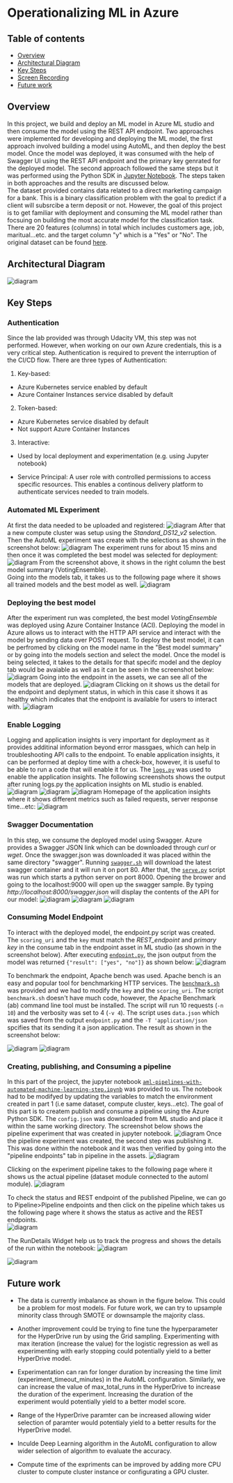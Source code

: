 # Operationalizing ML in Azure

## Table of contents
* [Overview](#Overview)
* [Architectural Diagram](#Architectural-Diagram)
* [Key Steps](#Key-Steps)
* [Screen Recording](#Screen-Recording)
* [Future work](#Future-work)


## Overview
In this project, we build and deploy an ML model in Azure ML studio and then consume the model using the REST API endpoint. Two approaches were implemented for developing and deploying the ML model, the first approach involved building a model using AutoML, and then deploy the best model. Once the model was deployed, it was consumed with the help of Swagger UI using the REST API endpoint and the primary key genrated for the deployed model. The second approach followed the same steps but it was performed using the Python SDK in [Jupyter Notebook](aml-pipelines-with-automated-machine-learning-step.ipynb). The steps taken in both approaches and the results are discussed below.
<br>
The dataset provided contains data related to a direct marketing campaign for a bank. This is a binary classification problem with the goal to predict if a client will subsrcibe a term deposit or not. However, the goal of this project is to get familiar with deployment and consuming the ML model rather than focsuing on building the most accurate model for the classification task. There are 20 features (columns) in total which includes customers age, job, maritual...etc. and the target column "y" which is a "Yes" or "No". The original dataset can be found [here](https://archive.ics.uci.edu/ml/datasets/bank+marketing).

## Architectural Diagram
![diagram](img/overview.png)


## Key Steps
### **Authentication**
Since the lab provided was through Udacity VM, this step was not performed. However, when working on our own Azure credentials, this is a very critical step. Authentication is required to prevent  the interruption of the CI/CD flow. There are three types of Authentication:
1. Key-based:
* Azure Kubernetes service enabled by default
* Azure Container Instances service disabled by default

2. Token-based:
* Azure Kubernetes service disabled by default
* Not support Azure Container Instances

3. Interactive:
* Used by local deployment and experimentation (e.g. using Jupyter notebook)

* Service Principal: A user role with controlled permissions to access specific resources. This enables a continous delivery platform to authenticate services needed to train models. 


### **Automated ML Experiment**
At first the data needed to be uploaded and registered: 
![diagram](img/registerd_dataset.png)
After that a new compute cluster was setup using the _Standard_DS12_v2_ selection.  Then the AutoML experiment was create with the selections as shown in the screenshot below:
![diagram](img/automl_experiment.png)
The experiment runs for about 15 mins and then once it was completed the best model was selected for deployment:
![diagram](img/completed_automl.png)
From the screenshot above, it shows in the right column the best model summary (VotingEnsemble). <br>
Going into the models tab, it takes us to the following page where it shows all trained models and the best model as well.
![diagram](img/best_model.png)

### **Deploying the best model**
After the experiment run was completed, the best model _VotingEnsemble_ was deployed using Azure Container Instance (ACI). Deploying the model in Azure allows us to interact with the HTTP API service and interact with the model by sending data over  POST request. To deploy the best model, it can be perfromed by clicking on the model name in the "Best model summary" or by going into the models section and select the model. Once the model is being selected, it takes to the details for that specifc model and the deploy tab would be avaiable as well as it can be seen in the screenshot below:
![diagram](img/deploy_model.png)
Going into the endpoint in the assets, we can see all of the models that are deployed.
![diagram](img/deployed_model_1.png)
Clicking on it shows us the detail for the endpoint and deplyment status, in which in this case it shows it as healthy which indicates that the endpoint is available for users to interact with. 
![diagram](img/deployed_model_2.png)



### **Enable Logging**
Logging and application insights is very important for deployment as it provides additinal information beyond error massgaes, which can help in troubleshooting API calls to the endpoint. To enable application insights, it can be performed at deploy time with a check-box, however, it is useful to be able to run a code that will enable it for us. The [```logs.py```](logs.py) was used to enable the application insights.  The following screenshots shows the output after runing logs.py the application insights on ML studio is enabled. 
![diagram](img/logs.py_output_1.png)
![diagram](img/logs.py_output_2.png)
![diagram](img/enabled_application_insights.png)
Homepage of the application insights where it shows different metrics such as failed requests, server response time...etc:
![diagram](img/application_insights.png)

### **Swagger Documentation**
In this step, we consume the deployed model using Swagger. Azure provides a Swagger JSON link which can be downloaded through _curl_ or _wget_. Once the swagger.json was downloaded it was placed within the same directory "swagger". Running [```swagger.sh```](swagger.sh) will download the latest swagger container and it will run it on port 80. After that, the [```serve.py```](serve.py) script was run which starts a python server on port 8000. 
Opening the brower and going to the localhost:9000 will open up the swagger sample. By typing _http://localhost:8000/swagger.json_ will display the contents of the API for our model:
![diagram](img/swagger_api.png)
![diagram](img/get_request.png)
![diagram](img/post_request.png)

### **Consuming Model Endpoint**
To interact with the deployed model, the endpoint.py script was created. The ```scoring_uri``` and the ```key``` must match the _REST_endpoint_ and _primary key_ in the consume tab in the endpoint asset in ML studio (as shown in the screenshot below). After executing [```endpoint.py```](endpoint.py), the json output from the model was returned ```{"result": ["yes", "no"]}``` as shown below:
![diagram](img/model_interaction.PNG)

To benchmark the endpoint, Apache bench was used. Apache bench is an easy and popular tool for benchmarking HTTP services. 
The [```benchmark.sh```](benchmark.sh) was provided and we had to modify the ```key``` and the ```scoring_uri```.  The  script ```benchmark.sh``` doesn't have much code, however, the Apache Benchmark (ab) command line tool must be installed. The script will run 10 requests (```-n 10```) and the verbosity was set to 4 (```-v 4```). The script uses ```data.json``` which was saved from the output ```endpoint.py``` and the ```-T 'application/json``` spcifies that its sending it a json application. The result as shown in the screenshot below: 

![diagram](img/apache_benchmark_output_1.PNG)
![diagram](img/apache_benchmark_output_2.PNG)


### **Creating, publishing, and Consuming a pipeline**
In this part of the project, the jupyter notebook [```aml-pipelines-with-automated-machine-learning-step.ipynb```](aml-pipelines-with-automated-machine-learning-step.ipynb) was provided to us. The notebook had to be modifyed by updating the variables to match the environment created in part 1 (i.e same dataset, compute cluster, keys...etc). The goal of this part is to createm publish and consume a pipeline using the Azure Python SDK.
The ```config.json``` was downloaded from ML studio and place it within the same working directory.
The screenshot below shows the pipeline experiment that was created in jupyter notebook.
![diagram](img/pipeline_experiment_created.PNG)
Once the pipeline experiment was created, the second step was publishing it. This was done within the notebook and it was then verified by going into the "pipeline endpoints" tab in pipeline in the assets.
![diagram](img/pipeline_endpoint.PNG)

Clicking on the experiment pipeline takes to the following page where it shows us the actual pipeline (dataset module connected to the automl module).
![diagram](img/bankMarketing_with_automl.PNG)

To check the status and REST endpoint of the published Pipeline, we can go to Pipeline>Pipeline endpoints and then click on the pipeline which takes us the following page where it shows the status as active and the REST endpoints.  
![diagram](img/published_pipeline.PNG)

The RunDetails Widget help us to track the progress and shows the details of the run within the notebook:
![diagram](img/runDetails_widget.PNG)

![diagram](img/complete_pipeline.PNG)



## Future work
* The data is currently imbalance as shown in the figure below. This could be a problem for most models. For future work, we can try to upsample minority class through SMOTE or downsample the majority class.

* Another improvement could be trying to fine tune the hyperparameter for the HyperDrive run by using the Grid sampling. Experimenting with max iteration (increase the value) for the logistic regression as well as experimenting with early stopping could potentially yield to a better HyperDrive model.

* Experimentation can ran for longer duration by increasing the time limit (experiment_timeout_minutes) in the AutoML configuration. Similarly, we can increase the value of max_total_runs in the HyperDrive to increase the duration of the experiment. Increasing the duration of the experiment would potentially yield to a better model score.

* Range of the HyperDrive paramter can be increased allowing wider selection of paramter would potentialy yield to a better results for the HyperDrive model.

* Inculde Deep Learning algorithm in the AutoML configuration to allow wider selection of algorithm to evaluate the accuracy.

* Compute time of the expriments can be improved by adding more CPU cluster to compute cluster instance or configurating a GPU cluster.


